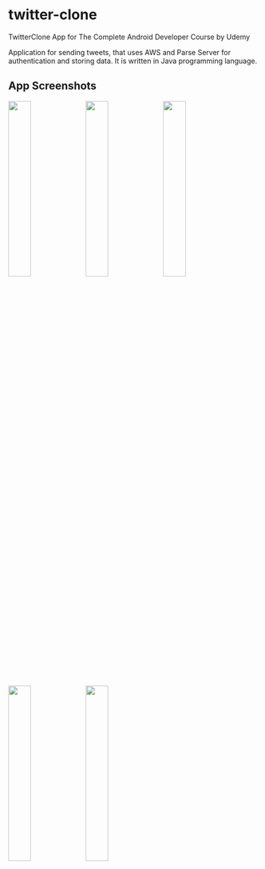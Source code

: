 # twitter-clone
TwitterClone App for The Complete Android Developer Course by Udemy

Application for sending tweets, that uses AWS and Parse Server for authentication and storing data.
It is written in Java programming language.

## App Screenshots

<img src="https://user-images.githubusercontent.com/33599053/82436306-e621c980-9a95-11ea-84b4-7e581f95a686.png" width=30% height=30%> 

<img src="https://user-images.githubusercontent.com/33599053/82436319-eb7f1400-9a95-11ea-8d06-9781995b847c.png" width=30% height=30%> 

<img src="https://user-images.githubusercontent.com/33599053/82436326-ede16e00-9a95-11ea-8e7d-2f6e64610430.png" width=30% height=30%> 

<img src="https://user-images.githubusercontent.com/33599053/82436330-efab3180-9a95-11ea-9e21-64e258d946ba.png" width=30% height=30%> 

<img src="https://user-images.githubusercontent.com/33599053/82436336-f20d8b80-9a95-11ea-886f-d014f6a5ef5a.png" width=30% height=30%> 
